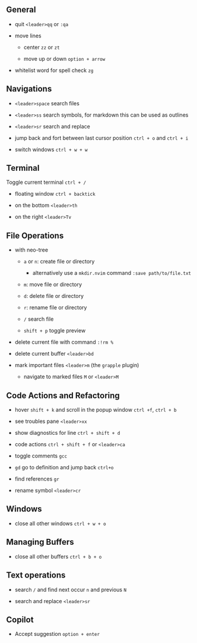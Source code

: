 ## General

- quit `<leader>qq` or `:qa`

- move lines

  - center `zz` or `zt`

  - move up or down `option + arrow`

- whitelist word for spell check `zg`

## Navigations

- `<leader>space` search files

- `<leader>ss` search symbols, for markdown this can be used as outlines

- `<leader>sr` search and replace

- jump back and fort between last cursor position `ctrl + o` and `ctrl + i`

- switch windows `ctrl + w + w`

## Terminal

Toggle current terminal `ctrl + /`

- floating window `ctrl + backtick`

- on the bottom `<leader>th`

- on the right `<leader>Tv`

## File Operations

- with neo-tree

  - `a` or `n`: create file or directory

    - alternatively use a `mkdir.nvim` command `:save path/to/file.txt`

  - `m`: move file or directory
  - `d`: delete file or directory
  - `r`: rename file or directory
  - `/` search file
  - `shift + p` toggle preview

- delete current file with command `:!rm %`

- delete current buffer `<leader>bd`

- mark important files `<leader>m` (the `grapple` plugin)
  - navigate to marked files `M` or `<leader>M`

## Code Actions and Refactoring

- hover `shift + k` and scroll in the popup window `ctrl +f`, `ctrl + b`

- see troubles pane `<leader>xx`

- show diagnostics for line `ctrl + shift + d`

- code actions `ctrl + shift + f` or `<leader>ca`

- toggle comments `gcc`

- `gd` go to definition and jump back `ctrl+o`

- find references `gr`

- rename symbol `<leader>cr`

## Windows

- close all other windows `ctrl + w + o`

## Managing Buffers

- close all other buffers `ctrl + b + o`

## Text operations

- search `/` and find next occur `n` and previous `N`

- search and replace `<leader>sr`

## Copilot

- Accept suggestion `option + enter`
